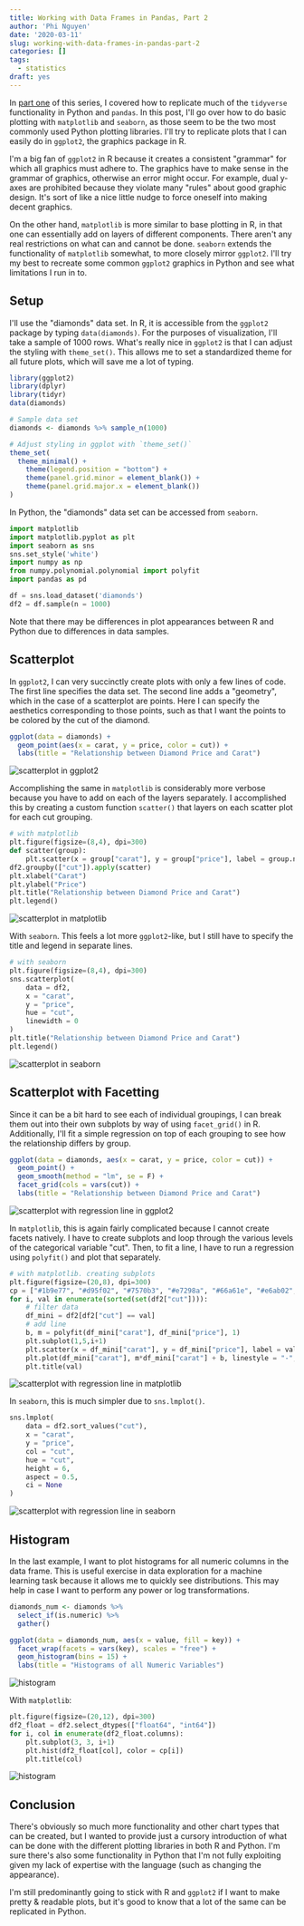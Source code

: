 ```yaml
---
title: Working with Data Frames in Pandas, Part 2
author: 'Phi Nguyen'
date: '2020-03-11'
slug: working-with-data-frames-in-pandas-part-2
categories: []
tags:
  - statistics
draft: yes
---
```


In [part one](../working-with-data-frames-in-pandas-part-1) of this series, I covered how to replicate much of the `tidyverse` functionality in Python and `pandas`. In this post, I'll go over how to do basic plotting with `matplotlib` and `seaborn`, as those seem to be the two most commonly used Python plotting libraries. I'll try to replicate plots that I can easily do in `ggplot2`, the graphics package in R.

I'm a big fan of `ggplot2` in R because it creates a consistent "grammar" for which all graphics must adhere to. The graphics have to make sense in the grammar of graphics, otherwise an error might occur. For example, dual y-axes are prohibited because they violate many "rules" about good graphic design. It's sort of like a nice little nudge to force oneself into making decent graphics.

On the other hand, `matplotlib` is more similar to base plotting in R, in that one can essentially add on layers of different components. There aren't any real restrictions on what can and cannot be done. `seaborn` extends the functionality of `matplotlib` somewhat, to more closely mirror `ggplot2`. I'll try my best to recreate some common `ggplot2` graphics in Python and see what limitations I run in to.

## Setup

I'll use the "diamonds" data set. In R, it is accessible from the `ggplot2` package by typing `data(diamonds)`. For the purposes of visualization, I'll take a sample of 1000 rows. What's really nice in `ggplot2` is that I can adjust the styling with `theme_set()`. This allows me to set a standardized theme for all future plots, which will save me a lot of typing.

```r
library(ggplot2)
library(dplyr)
library(tidyr)
data(diamonds)

# Sample data set
diamonds <- diamonds %>% sample_n(1000)

# Adjust styling in ggplot with `theme_set()`
theme_set(
  theme_minimal() +
	theme(legend.position = "bottom") +
	theme(panel.grid.minor = element_blank()) +
	theme(panel.grid.major.x = element_blank())
)
```

In Python, the "diamonds" data set can be accessed from `seaborn`.

```python
import matplotlib
import matplotlib.pyplot as plt
import seaborn as sns
sns.set_style('white')
import numpy as np
from numpy.polynomial.polynomial import polyfit
import pandas as pd

df = sns.load_dataset('diamonds')
df2 = df.sample(n = 1000)
```

Note that there may be differences in plot appearances between R and Python due to differences in data samples.

## Scatterplot

In `ggplot2`, I can very succinctly create plots with only a few lines of code. The first line specifies the data set. The second line adds a "geometry", which in the case of a scatterplot are points. Here I can specify the aesthetics corresponding to those points, such as that I want the points to be colored by the cut of the diamond.

```r
ggplot(data = diamonds) + 
  geom_point(aes(x = carat, y = price, color = cut)) +
  labs(title = "Relationship between Diamond Price and Carat")
```

![scatterplot in ggplot2](../../img/ggplot1.png)

Accomplishing the same in `matplotlib` is considerably more verbose because you have to add on each of the layers separately. I accomplished this by creating a custom function `scatter()` that layers on each scatter plot for each cut grouping.

```python
# with matplotlib
plt.figure(figsize=(8,4), dpi=300)
def scatter(group):
    plt.scatter(x = group["carat"], y = group["price"], label = group.name)
df2.groupby(["cut"]).apply(scatter)
plt.xlabel("Carat")
plt.ylabel("Price")
plt.title("Relationship between Diamond Price and Carat")
plt.legend()
```

![scatterplot in matplotlib](../../img/matplotlib1.png)

With `seaborn`. This feels a lot more `ggplot2`-like, but I still have to specify the title and legend in separate lines.

```python
# with seaborn
plt.figure(figsize=(8,4), dpi=300)
sns.scatterplot(
    data = df2,
    x = "carat",
    y = "price",
    hue = "cut",
    linewidth = 0
)
plt.title("Relationship between Diamond Price and Carat")
plt.legend()
```

![scatterplot in seaborn](../../img/seaborn1.png)

## Scatterplot with Facetting

Since it can be a bit hard to see each of individual groupings, I can break them out into their own subplots by way of using `facet_grid()` in R. Additionally, I'll fit a simple regression on top of each grouping to see how the relationship differs by group.

```r
ggplot(data = diamonds, aes(x = carat, y = price, color = cut)) + 
  geom_point() +
  geom_smooth(method = "lm", se = F) +
  facet_grid(cols = vars(cut)) + 
  labs(title = "Relationship between Diamond Price and Carat")
```

![scatterplot with regression line in ggplot2](../../img/ggplot2.png)

In `matplotlib`, this is again fairly complicated because I cannot create facets natively. I have to create subplots and loop through the various levels of the categorical variable "cut". Then, to fit a line, I have to run a regression using `polyfit()` and plot that separately.

```python
# with matplotlib. creating subplots
plt.figure(figsize=(20,8), dpi=300)
cp = ["#1b9e77", "#d95f02", "#7570b3", "#e7298a", "#66a61e", "#e6ab02", "#a6761d"]
for i, val in enumerate(sorted(set(df2["cut"]))):
    # filter data
    df_mini = df2[df2["cut"] == val]
    # add line
    b, m = polyfit(df_mini["carat"], df_mini["price"], 1)
    plt.subplot(1,5,i+1)
    plt.scatter(x = df_mini["carat"], y = df_mini["price"], label = val, color = cp[i])
    plt.plot(df_mini["carat"], m*df_mini["carat"] + b, linestyle = "-", color = cp[i])
    plt.title(val)
```

![scatterplot with regression line in matplotlib](../../img/matplotlib2.png)

In `seaborn`, this is much simpler due to `sns.lmplot()`.

```python
sns.lmplot(
    data = df2.sort_values("cut"), 
    x = "carat",
    y = "price",
    col = "cut", 
    hue = "cut",
    height = 6,
    aspect = 0.5,
    ci = None
)
```

![scatterplot with regression line in seaborn](../../img/seaborn2.png)

## Histogram

In the last example, I want to plot histograms for all numeric columns in the data frame. This is useful exercise in data exploration for a machine learning task because it allows me to quickly see distributions. This may help in case I want to perform any power or log transformations.

```r
diamonds_num <- diamonds %>% 
  select_if(is.numeric) %>% 
  gather()

ggplot(data = diamonds_num, aes(x = value, fill = key)) + 
  facet_wrap(facets = vars(key), scales = "free") + 
  geom_histogram(bins = 15) + 
  labs(title = "Histograms of all Numeric Variables")
```

![histogram](../../img/ggplot4.png)

With `matplotlib`:

```python
plt.figure(figsize=(20,12), dpi=300)
df2_float = df2.select_dtypes(["float64", "int64"])
for i, col in enumerate(df2_float.columns):
    plt.subplot(3, 3, i+1)
    plt.hist(df2_float[col], color = cp[i])
    plt.title(col)
```

![histogram](../../img/matplotlib4.png)

## Conclusion

There's obviously so much more functionality and other chart types that can be created, but I wanted to provide just a cursory introduction of what can be done with the different plotting libraries in both R and Python. I'm sure there's also some functionality in Python that I'm not fully exploiting given my lack of expertise with the language (such as changing the appearance).

I'm still predominantly going to stick with R and `ggplot2` if I want to make pretty & readable plots, but it's good to know that a lot of the same can be replicated in Python.
